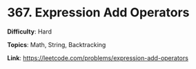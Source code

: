 # 367. Expression Add Operators

**Difficulty**: Hard

**Topics**: Math, String, Backtracking

**Link**: https://leetcode.com/problems/expression-add-operators
